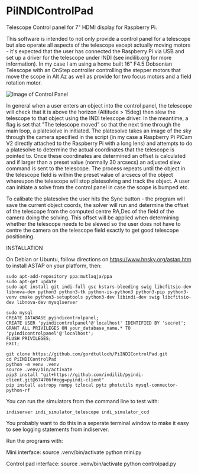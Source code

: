 # PiINDIControlPad
Telescope Control panel for 7" HDMI display for Raspberry Pi.

This software is intended to not only provide a control panel for a telescope but also operate all aspects of the telescope except actually moving motors - it's expected that the user has connected the Raspberry Pi via USB and set up a driver for the telescope under INDI (see indilib.org for more information). In my case I am using a home built 16" F4.5 Dobsonian Telescope with an OnStep controller controlling the stepper motors that move the scope in Alt Az as well as provide for two focus motors and a field rotation motor.

![Image of Control Panel](https://raw.githubusercontent.com/gordtulloch/PiINDIControlPad/main/ControlPanel.png)

In general when a user enters an object into the control panel, the telescope will check that it is above the horizon (Altitude > 15deg) then slew the telescope to that object using the INDI telescope driver. In the meantime, a flag is set that "The telescope moved" so that the next time through the main loop, a platesolve in initiated. The platesolve takes an image of the sky through the camera specified in the script (in my case a Raspberry Pi PiCam V2 directly attached to the Raspberry Pi with a long lens) and attempts to do a platesolve to determine the actual coordinates that the telescope is pointed to. Once these coordinates are determined an offset is calculated and if larger than a preset value (normally 30 arcsecs) an adjusted slew command is sent to the telescope. The process repeats until the object in the telescope field is within the preset value of arcsecs of the object whereupon the telescope will stop platesolving and track the object. A user can initiate a solve from the control panel in case the scope is bumped etc.

To calibate the platesolve the user hits the Sync button - the program will save the current object coords, the solver will run and determine the offset of the telescope from the computed centre RA,Dec of the field of the camera doing the solving. This offset will be applied when determining whether the telescope needs to be slewed so the user does not have to centre the camera on the telescope field exactly to get good telescope positioning.

INSTALLATION

On Debian or Ubuntu, follow directions on https://www.hnsky.org/astap.htm to install ASTAP on your platform, then:

    sudo apt-add-repository ppa:mutlaqja/ppa
    sudo apt-get update
    sudo apt install git indi-full gsc kstars-bleeding swig libcfitsio-dev libnova-dev python3 python3-tk python-is-python3 python3-pip python3-venv cmake python3-setuptools python3-dev libindi-dev swig libcfitsio-dev libnova-dev mysqlserver

    sudo mysql
    CREATE DATABASE pyindicontrolpanel;
    CREATE USER 'pyindicontrolpanel'@'localhost' IDENTIFIED BY 'secret';
    GRANT ALL PRIVILEGES ON your_database_name.* TO 'pyindicontrolpanel'@'localhost';
    FLUSH PRIVILEGES;
    EXIT;
    
    git clone https://github.com/gordtulloch/PiINDIControlPad.git
    cd PiINDIControlPad
    python -m venv .venv
    source .venv/bin/activate
    pip3 install "git+https://github.com/indilib/pyindi-client.git@674706f#egg=pyindi-client"
    pip install astropy numpy tzlocal pytz photutils mysql-connector-python-rf

You can run the simulators from the command line to test with:

    indiserver indi_simulator_telescope indi_simulator_ccd
	
You probably want to do this in a seperate terminal window to make it easy to see logging statements from indiserver.

Run the programs with:

Mini interface:
    source .venv/bin/activate
    python mini.py

Control pad interface:
    source .venv/bin/activate
    python controlpad.py
